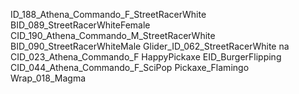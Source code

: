 ID_188_Athena_Commando_F_StreetRacerWhite
BID_089_StreetRacerWhiteFemale
CID_190_Athena_Commando_M_StreetRacerWhite
BID_090_StreetRacerWhiteMale
Glider_ID_062_StreetRacerWhite
na
CID_023_Athena_Commando_F
HappyPickaxe
EID_BurgerFlipping
CID_044_Athena_Commando_F_SciPop
Pickaxe_Flamingo
Wrap_018_Magma
